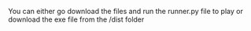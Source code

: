 You can either go download the files and run the runner.py file to play or download the exe file from the /dist folder 
